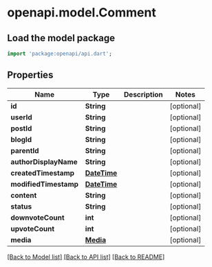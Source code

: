 # openapi.model.Comment

## Load the model package
```dart
import 'package:openapi/api.dart';
```

## Properties
Name | Type | Description | Notes
------------ | ------------- | ------------- | -------------
**id** | **String** |  | [optional] 
**userId** | **String** |  | [optional] 
**postId** | **String** |  | [optional] 
**blogId** | **String** |  | [optional] 
**parentId** | **String** |  | [optional] 
**authorDisplayName** | **String** |  | [optional] 
**createdTimestamp** | [**DateTime**](DateTime.md) |  | [optional] 
**modifiedTimestamp** | [**DateTime**](DateTime.md) |  | [optional] 
**content** | **String** |  | [optional] 
**status** | **String** |  | [optional] 
**downvoteCount** | **int** |  | [optional] 
**upvoteCount** | **int** |  | [optional] 
**media** | [**Media**](Media.md) |  | [optional] 

[[Back to Model list]](../README.md#documentation-for-models) [[Back to API list]](../README.md#documentation-for-api-endpoints) [[Back to README]](../README.md)


